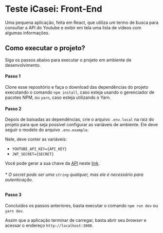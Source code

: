 # Teste iCasei: Front-End

Uma pequena aplicação, feita em React, que utiliza um termo de busca para consultar a API do Youtube e exibir em tela uma lista de vídeos com algumas informações.

## Como executar o projeto?

Siga os passos abaixo para executar o projeto em ambiente de desenvolvimento.

#### Passo 1

Clone esse repositório e faça o download das dependências do projeto executando o comando `npm install`, caso esteja usando o gerenciador de pacotes NPM, ou `yarn`, caso esteja utilizando o Yarn.

#### Passo 2

Depois de baixadas as dependências, crie o arquivo `.env.local` na raiz do projeto para que seja possível configurar as variáveis de ambiente. Ele deve seguir o modelo do arquivo `.env.example`.

Nele, deve conter as variáveis:

- `YOUTUBE_API_KEY={API_KEY}`
- `JWT_SECRET={SECRET}`

Você pode gerar a sua chave da [API](https://developers.google.com/youtube/v3/docs/search/list) neste [link](https://developers.google.com/youtube/v3/getting-started?hl=pt-br).

###### * O *secret* pode ser uma `string` qualquer, mas ele é necessário para autenticação.

#### Passo 3

Concluídos os passos anteriores, basta executar o comando `npm run dev` ou `yarn dev`.

Assim que a aplicação terminar de carregar, basta abrir seu *browser* e acessar o endereço `http://localhost:3000`.